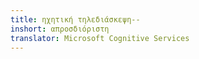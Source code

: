 ```yaml
---
title: ηχητική τηλεδιάσκεψη--
inshort: απροσδιόριστη
translator: Microsoft Cognitive Services
---
```




